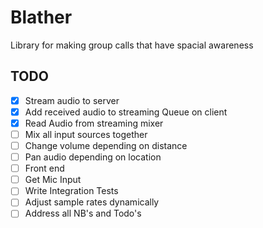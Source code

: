 # Blather
Library for making group calls that have spacial awareness

## TODO
- [x] Stream audio to server
- [x] Add received audio to streaming Queue on client
- [x] Read Audio from streaming mixer
- [ ] Mix all input sources together
- [ ] Change volume depending on distance
- [ ] Pan audio depending on location
- [ ] Front end
- [ ] Get Mic Input
- [ ] Write Integration Tests
- [ ] Adjust sample rates dynamically
- [ ] Address all NB's and Todo's
